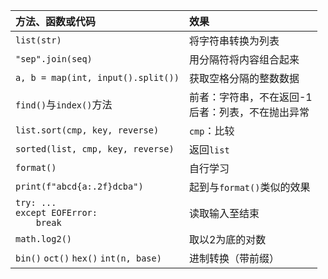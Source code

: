 | 方法、函数或代码                                         | 效果                            |
|:------------------------------------------------ |:----------------------------- |
| `list(str)`                                      | 将字符串转换为列表                     |
| `"sep".join(seq)`                                | 用分隔符将内容组合起来                   |
| `a, b = map(int, input().split())`               | 获取空格分隔的整数数据                   |
| `find()`与`index()`方法                             | 前者：字符串，不在返回-1<br>后者：列表，不在抛出异常 |
| `list.sort(cmp, key, reverse)`                   | `cmp`：比较                      |
| `sorted(list, cmp, key, reverse)`                | 返回`list`                      |
| `format()`                                       | 自行学习                          |
| `print(f"abcd{a:.2f}dcba")`                      | 起到与`format()`类似的效果            |
| `try: ... `<br>`except EOFError:`<br>`    break` | 读取输入至结束                       |
| `math.log2()`                                    | 取以2为底的对数                      |
| `bin()` `oct()` `hex()` `int(n, base)`           | 进制转换（带前缀）                     |
